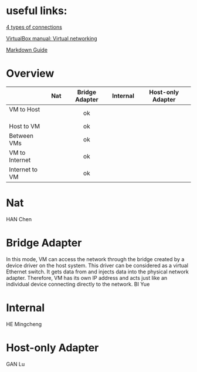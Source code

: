 # useful links:
[4 types of connections](http://blog.csdn.net/ixidof/article/details/12685549)

[VirtualBox manual: Virtual networking](https://www.virtualbox.org/manual/ch06.html)

[Markdown Guide](https://guides.github.com/features/mastering-markdown/)

# Overview

|               | Nat | Bridge Adapter | Internal | Host-only Adapter
| ------------- | :-: | :------------: | :------: | :---------------:
|VM to Host     |     |ok              |          |
|Host to VM     |     |ok              |          |
|Between VMs    |     |ok              |          |
|VM to Internet |     |ok              |          |
|Internet to VM |     |ok              |          |

# Nat
HAN Chen

# Bridge Adapter

In this mode, VM can access the network through the bridge created by a device driver on the host system. This driver can be considered as a virtual Ethernet switch. It gets data from and injects data into the physical network adapter. Therefore, VM has its own IP address and acts just like an individual device connecting directly to the network.
BI Yue

# Internal
HE Mingcheng

# Host-only Adapter
GAN Lu
